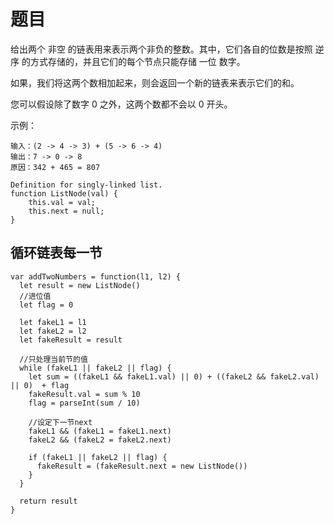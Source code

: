 # 题目
给出两个 非空 的链表用来表示两个非负的整数。其中，它们各自的位数是按照 逆序 的方式存储的，并且它们的每个节点只能存储 一位 数字。

如果，我们将这两个数相加起来，则会返回一个新的链表来表示它们的和。

您可以假设除了数字 0 之外，这两个数都不会以 0 开头。

示例：
```
输入：(2 -> 4 -> 3) + (5 -> 6 -> 4)
输出：7 -> 0 -> 8
原因：342 + 465 = 807
```

```
Definition for singly-linked list.
function ListNode(val) {
    this.val = val;
    this.next = null;
}
```

## 循环链表每一节

```
var addTwoNumbers = function(l1, l2) {
  let result = new ListNode()
  //进位值
  let flag = 0

  let fakeL1 = l1
  let fakeL2 = l2
  let fakeResult = result

  //只处理当前节的值
  while (fakeL1 || fakeL2 || flag) {
    let sum = ((fakeL1 && fakeL1.val) || 0) + ((fakeL2 && fakeL2.val) || 0)  + flag
    fakeResult.val = sum % 10
    flag = parseInt(sum / 10)

	//设定下一节next
    fakeL1 && (fakeL1 = fakeL1.next)
    fakeL2 && (fakeL2 = fakeL2.next)

    if (fakeL1 || fakeL2 || flag) {
      fakeResult = (fakeResult.next = new ListNode())
    }
  }

  return result
}
```
